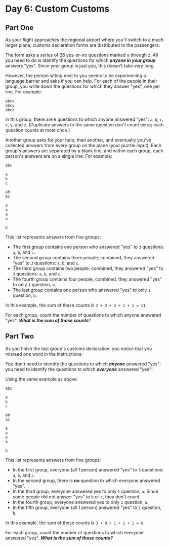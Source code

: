 # Day 6: Custom Customs

## Part One

As your flight approaches the regional airport where you'll switch to a much larger plane, 
customs declaration forms are distributed to the passengers.

The form asks a series of 26 yes-or-no questions marked `a` through `z`. 
All you need to do is identify the questions for which ***anyone in your group*** answers "yes". 
Since your group is just you, this doesn't take very long.

However, the person sitting next to you seems to be experiencing a language barrier and asks if you can help. 
For each of the people in their group, you write down the questions for which they answer "yes", one per line. For example:

```
abcx
abcy
abcz
```

In this group, there are `6` questions to which anyone answered "yes": `a`, `b`, `c`, `x`, `y`, and `z`. 
(Duplicate answers to the same question don't count extra; each question counts at most once.)

Another group asks for your help, then another, and eventually you've collected answers from every group on the plane (your puzzle input). 
Each group's answers are separated by a blank line, and within each group, each person's answers are on a single line. For example:

```
abc

a
b
c

ab
ac

a
a
a
a

b
```

This list represents answers from five groups:

* The first group contains one person who answered "yes" to `3` questions: `a`, `b`, and `c`.
* The second group contains three people; combined, they answered "yes" to `3` questions: `a`, `b`, and `c`.
* The third group contains two people; combined, they answered "yes" to `3` questions: `a`, `b`, and `c`.
* The fourth group contains four people; combined, they answered "yes" to only `1` question, `a`.
* The last group contains one person who answered "yes" to only `1` question, `b`.

In this example, the sum of these counts is `3 + 3 + 3 + 1 + 1 = 11`.

For each group, count the number of questions to which anyone answered "yes". ***What is the sum of those counts***?

## Part Two

As you finish the last group's customs declaration, you notice that you misread one word in the instructions:

You don't need to identify the questions to which ***anyone*** answered "yes"; 
you need to identify the questions to which ***everyone*** answered "yes"!

Using the same example as above:

```
abc

a
b
c

ab
ac

a
a
a
a

b  
```

This list represents answers from five groups:

* In the first group, everyone (all 1 person) answered "yes" to `3` questions: `a`, `b`, and `c`.
* In the second group, there is ***no*** question to which everyone answered "yes".
* In the third group, everyone answered yes to only `1` question, `a`. Since some people did not answer "yes" to `b` or `c`, 
they don't count.
* In the fourth group, everyone answered yes to only `1` question, `a`.
* In the fifth group, everyone (all 1 person) answered "yes" to `1` question, `b`.

In this example, the sum of these counts is `3 + 0 + 1 + 1 + 1 = 6`.

For each group, count the number of questions to which everyone answered "yes". ***What is the sum of those counts?***